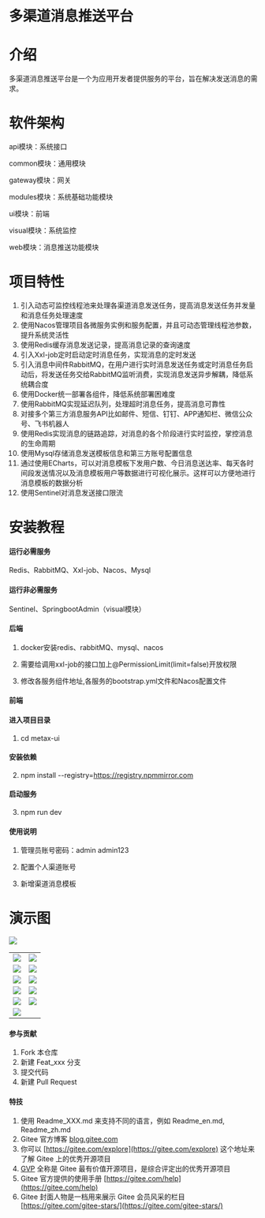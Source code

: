 # 多渠道消息推送平台

# 介绍
多渠道消息推送平台是一个为应用开发者提供服务的平台，旨在解决发送消息的需求。

# 软件架构
api模块：系统接口

common模块：通用模块

gateway模块：网关

modules模块：系统基础功能模块

ui模块：前端

visual模块：系统监控

web模块：消息推送功能模块

# 项目特性
1. 引入动态可监控线程池来处理各渠道消息发送任务，提高消息发送任务并发量和消息任务处理速度
2. 使用Nacos管理项目各微服务实例和服务配置，并且可动态管理线程池参数，提升系统灵活性
3. 使用Redis缓存消息发送记录，提高消息记录的查询速度
4. 引入Xxl-job定时启动定时消息任务，实现消息的定时发送
5. 引入消息中间件RabbitMQ，在用户进行实时消息发送任务或定时消息任务启动后，将发送任务交给RabbitMQ监听消费，实现消息发送异步解耦，降低系统耦合度
6. 使用Docker统一部署各组件，降低系统部署困难度
7. 使用RabbitMQ实现延迟队列，处理超时消息任务，提高消息可靠性
8. 对接多个第三方消息服务API比如邮件、短信、钉钉、APP通知栏、微信公众号、飞书机器人
9. 使用Redis实现消息的链路追踪，对消息的各个阶段进行实时监控，掌控消息的生命周期
10. 使用Mysql存储消息发送模板信息和第三方账号配置信息
11. 通过使用ECharts，可以对消息模板下发用户数、今日消息送达率、每天各时间段发送情况以及消息模板用户等数据进行可视化展示。这样可以方便地进行消息模板的数据分析
12. 使用Sentinel对消息发送接口限流


# 安装教程
#### 运行必需服务
Redis、RabbitMQ、Xxl-job、Nacos、Mysql

#### 运行非必需服务
Sentinel、SpringbootAdmin（visual模块）

#### 后端

1. docker安装redis、rabbitMQ、mysql、nacos

2. 需要给调用xxl-job的接口加上@PermissionLimit(limit=false)开放权限

3. 修改各服务组件地址,各服务的bootstrap.yml文件和Nacos配置文件

#### 前端
#### 进入项目目录
1. cd metax-ui

#### 安装依赖
2. npm install --registry=https://registry.npmmirror.com

#### 启动服务
3. npm run dev

#### 使用说明
1. 管理员账号密码：admin admin123

2. 配置个人渠道账号

3. 新增渠道消息模板

# 演示图
<p >
    <a href="#"><img src="https://gitee.com/hanabizzx/multi-channel-message-push/blob/master/doc/imgs/%E9%A6%96%E9%A1%B5.png"/></a>
</p>

<table>
    <tr>
        <td><img src="https://gitee.com/hanabizzx/multi-channel-message-push/raw/master/doc/imgs/%E9%A6%96%E9%A1%B5.png"/></td>
        <td><img src="https://gitee.com/hanabizzx/multi-channel-message-push/blob/master/doc/imgs/0.png"/></td>
    </tr>
    <tr>
        <td><img src="https://gitee.com/hanabizzx/multi-channel-message-push/blob/master/doc/imgs/1.png"/></td>
        <td><img src="https://gitee.com/hanabizzx/multi-channel-message-push/blob/master/doc/imgs/2.png"/></td>
    </tr>
    <tr>
        <td><img src="https://gitee.com/hanabizzx/multi-channel-message-push/blob/master/doc/imgs/3.png"/></td>
        <td><img src="https://gitee.com/hanabizzx/multi-channel-message-push/blob/master/doc/imgs/4.png"/></td>
    </tr>
     <tr>
        <td><img src="https://gitee.com/hanabizzx/multi-channel-message-push/blob/master/doc/imgs/5.png"/></td>
        <td><img src="https://gitee.com/hanabizzx/multi-channel-message-push/blob/master/doc/imgs/6.png"/></td>
    </tr>
     <tr>
        <td><img src="https://gitee.com/hanabizzx/multi-channel-message-push/blob/master/doc/imgs/7.png"/></td>
        <td><img src="https://gitee.com/hanabizzx/multi-channel-message-push/blob/master/doc/imgs/8.png"/></td>
    </tr>
     <tr>
        <td><img src="https://gitee.com/hanabizzx/multi-channel-message-push/blob/master/doc/imgs/9.png"/></td>
    </tr>
	
</table>

 

#### 参与贡献

1.  Fork 本仓库
2.  新建 Feat_xxx 分支
3.  提交代码
4.  新建 Pull Request


#### 特技

1.  使用 Readme\_XXX.md 来支持不同的语言，例如 Readme\_en.md, Readme\_zh.md
2.  Gitee 官方博客 [blog.gitee.com](https://blog.gitee.com)
3.  你可以 [https://gitee.com/explore](https://gitee.com/explore) 这个地址来了解 Gitee 上的优秀开源项目
4.  [GVP](https://gitee.com/gvp) 全称是 Gitee 最有价值开源项目，是综合评定出的优秀开源项目
5.  Gitee 官方提供的使用手册 [https://gitee.com/help](https://gitee.com/help)
6.  Gitee 封面人物是一档用来展示 Gitee 会员风采的栏目 [https://gitee.com/gitee-stars/](https://gitee.com/gitee-stars/)
